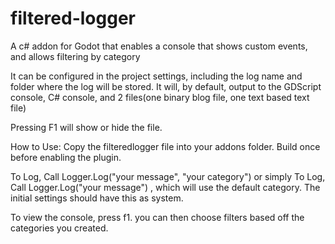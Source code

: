 # filtered-logger
A c# addon for Godot that enables a console that shows custom events, and allows filtering by category

It can be configured in the project settings, including the log name and folder where the log will be stored.
It will, by default, output to the GDScript console, C# console, and 2 files(one binary blog file, one text based text file)

Pressing F1 will show or hide the file.



How to Use:
Copy the filteredlogger file into your addons folder. Build once before enabling the plugin.

To Log, Call Logger.Log("your message", "your category") or simply To Log, Call Logger.Log("your message") , which will use the default category. The initial settings should have this as system.

To view the console, press f1. you can then choose filters based off the categories you created.



